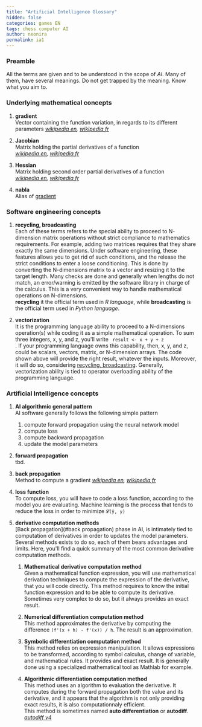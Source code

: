 ```yaml
---
title: "Artificial Intelligence Glossary"
hidden: false
categories: games EN
tags: chess computer AI
author: neonira
permalink: ia1
---
```

### Preamble
All the terms are given and to be understood in the scope of <cite class='kw'>AI</cite>. Many of them, have several meanings. Do not get trapped by the meaning. Know what you aim to. 

### Underlying mathematical concepts

1. <a name="gradient"></a>**gradient**  
Vector containing the function variation, in regards to its different parameters
<cite class='ref'>[wikipedia en](https://en.wikipedia.org/wiki/Gradient), [wikipedia fr](https://fr.wikipedia.org/wiki/Gradient)</cite>

1. **Jacobian**  
Matrix holding the partial derivatives of a function  
<cite class='ref'>[wikipedia en](https://en.wikipedia.org/wiki/Jacobian_matrix_and_determinant), [wikipedia fr](https://fr.wikipedia.org/wiki/Matrice_jacobienne)</cite>

1. **Hessian**  
Matrix holding second order partial derivatives of a function  
<cite class='ref'>[wikipedia en](https://en.wikipedia.org/wiki/Hessian_matrix), [wikipedia fr](https://fr.wikipedia.org/wiki/Matrice_hessienne)</cite>

1. **nabla**  
Alias of [gradient](#gradient)

### Software engineering concepts
1. <a name='recycling'></a>**recycling, broadcasting**  
Each of these terms refers to the special ability to proceed to N-dimension matrix operations without strict compliance to mathematics requirements. 
For example, adding two matrices requires that they share exactly the same dimensions. Under software engineering, these features allows you to get rid of such conditions, and the release the strict conditions to enter a loose conditioning. This is done by converting the N-dimensions matrix to a vector and resizing it to the target length. Many checks are done and generally when lengths do not match, an error/warning is emitted by the software library in charge of the calculus. This is a very convenient way to handle mathematical operations on N-dimensions.  
**recycling** it the official term used in <cite class='kw'>R language</cite>, while **broadcasting** is the official term used in <cite class='kw'>Python language</cite>. 

1. **vectorization**  
It is the programming language ability to proceed to a N-dimensions operation(s) while coding it as a simple mathematical operation. To sum three integers, x, y, and z, you'll write <code> result <- x + y + z </code>.  If your programming language owns this capability, then, x, y, and z, could be scalars, vectors, matrix, or N-dimension arrays. The code shown above will provide the right result, whatever the inputs.  Moreover, it will do so, considering [recycling, broadcasting](#recycling). Generally, vectorization ability is tied to operator overloading ability of the programming language.

### Artificial Intelligence concepts

1. **AI algorithmic general pattern**  
AI software generally follows the following simple pattern  
    1. compute forward propagation using the neural network model  
    1. compute loss  
    1. compute backward propagation  
    1. update the model parameters  

1. **forward propagation**  
tbd.

1. <a name="backpropagation"></a>**back propagation**  
Method to compute a gradient
<cite class='ref'>[wikipedia en](https://en.wikipedia.org/wiki/Backpropagation), [wikipedia fr](https://fr.wikipedia.org/wiki/R%C3%A9tropropagation_du_gradient)</cite>

1. **loss function**  
To compute loss, you will have to code a loss function, according to the model you are evaluating. Machine learning is the process that tends to reduce the loss in order to minimize ```𝓛(ŷ, y)```

1. **derivative computation methods**  
[Back propagation](#back propagation) phase in AI, is intimately tied to computation of derivatives in order to updates the model parameters. Several methods exists to do so, each of them bears advantages and limits. Here, you'll find a quick summary of the most common derivative computation methods.  

    1. **Mathematical derivative computation method**  
Given a mathematical function expression, you will use mathematical derivation techniques to compute the expression of the derivative, that you will code directly. This method requires to know the initial function expression and to be able to compute its derivative. Sometimes very complex to do so, but it always provides an exact result. 

    1. **Numerical differentiation computation method**  
This method approximates the derivative by computing the difference ```(f'(x + h) - f'(x)) / h```. The result is an approximation.

    1. **Symbolic differentiation computation method**  
This method relies on expression manipulation. It allows expressions to be transformed, according to symbol calculus, change of variable, and mathematical rules. It provides and exact result. It is generally done using a specialized mathematical tool as Mathlab for example. 

    1. **Algorithmic differentiation computation method**  
This method uses an algorithm to evaluation the derivative. It computes during the forward propagation both the value and its derivative, and it appears that the algorithm is not only providing exact results, it is also computationnaly efficient.  
This method is sometimes named **auto differentiation** or **autodiff**.  
<cite class='ref'>[autodiff v4](/documents/ai/autodiff.pdf)



